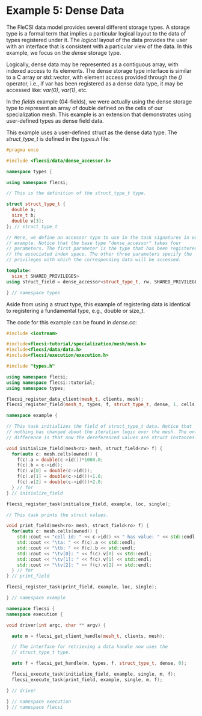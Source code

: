 # Example 5: Dense Data

The FleCSI data model provides several different storage types. A
storage type is a formal term that implies a particular logical layout
to the data of types registered under it. The *logical* layout of the
data provides the user with an interface that is consistent with a
particular view of the data. In this example, we focus on the *dense*
storage type.

Logically, dense data may be represented as a contiguous array, with
indexed access to its elements. The dense storage type interface is
similar to a C array or std::vector, with element access provided
through the *()* operator, i.e., if var has been registered as a dense
data type, it may be accessed like: *var(0)*, *var(1)*, etc.

In the *fields* example (04-fields), we were actually using the dense
storage type to represent an array of double defined on the cells of our
specialization mesh. This example is an extension that demonstrates
using user-defined types as dense field data.  

This example uses a user-defined struct as the dense data type. The
*struct_type_t* is defined in the *types.h* file:
```cpp
#pragma once

#include <flecsi/data/dense_accessor.h>

namespace types {

using namespace flecsi;

// This is the definition of the struct_type_t type.

struct struct_type_t {
  double a;
  size_t b;
  double v[3];
}; // struct_type_t

// Here, we define an accessor type to use in the task signatures in our
// example. Notice that the base type "dense_accessor" takes four
// parameters. The first parameter is the type that has been registered on
// the associated index space. The other three parameters specify the
// privileges with which the corresponding data will be accessed.

template<
  size_t SHARED_PRIVILEGES>
using struct_field = dense_accessor<struct_type_t, rw, SHARED_PRIVILEGES, ro>;

} // namespace types
```

Aside from using a struct type, this example of registering data is
identical to registering a fundamental type, e.g., double or size_t.

The code for this example can be found in *dense.cc*:
```cpp
#include <iostream>

#include<flecsi-tutorial/specialization/mesh/mesh.h>
#include<flecsi/data/data.h>
#include<flecsi/execution/execution.h>

#include "types.h"

using namespace flecsi;
using namespace flecsi::tutorial;
using namespace types;

flecsi_register_data_client(mesh_t, clients, mesh);
flecsi_register_field(mesh_t, types, f, struct_type_t, dense, 1, cells);

namespace example {

// This task initializes the field of struct_type_t data. Notice that
// nothing has changed about the iteration logic over the mesh. The only
// difference is that now the dereferenced values are struct instances.

void initialize_field(mesh<ro> mesh, struct_field<rw> f) {
  for(auto c: mesh.cells(owned)) {
    f(c).a = double(c->id())*1000.0;
    f(c).b = c->id();
    f(c).v[0] = double(c->id());
    f(c).v[1] = double(c->id())+1.0;
    f(c).v[2] = double(c->id())+2.0;
  } // for
} // initialize_field

flecsi_register_task(initialize_field, example, loc, single);

// This task prints the struct values.

void print_field(mesh<ro> mesh, struct_field<ro> f) {
  for(auto c: mesh.cells(owned)) {
    std::cout << "cell id: " << c->id() << " has value: " << std::endl;
    std::cout << "\ta: " << f(c).a << std::endl;
    std::cout << "\tb: " << f(c).b << std::endl;
    std::cout << "\tv[0]: " << f(c).v[0] << std::endl;
    std::cout << "\tv[1]: " << f(c).v[1] << std::endl;
    std::cout << "\tv[2]: " << f(c).v[2] << std::endl;
  } // for
} // print_field

flecsi_register_task(print_field, example, loc, single);

} // namespace example

namespace flecsi {
namespace execution {

void driver(int argc, char ** argv) {

  auto m = flecsi_get_client_handle(mesh_t, clients, mesh);

  // The interface for retrieving a data handle now uses the
  // struct_type_t type.

  auto f = flecsi_get_handle(m, types, f, struct_type_t, dense, 0);

  flecsi_execute_task(initialize_field, example, single, m, f);
  flecsi_execute_task(print_field, example, single, m, f);

} // driver

} // namespace execution
} // namespace flecsi
```

<!-- vim: set tabstop=2 shiftwidth=2 expandtab fo=cqt tw=72 : -->
